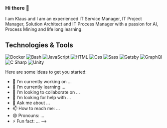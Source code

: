 ### Hi there 👋
I am Klaus and I am an experienced IT Service Manager, IT Project Manager, Solution Architect and IT Process Manager with a passion for AI, Process Mining and life long learning.

## Technologies & Tools

<p>
  <img alt="Docker" src="https://img.shields.io/badge/Docker-61DAFB?logo=docker&logoColor=white&style=plastic" />
  <img alt="Bash" src="https://img.shields.io/badge/Bash-DD0031?logo=bash&logoColor=white&style=plastic" />
  <img alt="JavaScript" src="https://img.shields.io/badge/JavaScript-F7DF1E?or-the-badge"logo=javascript&logoColor=white&style=plastic" />
  <img alt="HTML" src="https://img.shields.io/badge/HTML-E34F26?logo=html5&logoColor=white&style=plastic" />
  <img alt="Css" src="https://img.shields.io/badge/CSS-1572B6?logo=css3&logoColor=white&style=plastic" />
  <img alt="Sass" src="https://img.shields.io/badge/Sass-CC6699?logo=sass&logoColor=white&style=plastic" />
  <img alt="Gatsby" src="https://img.shields.io/badge/Gatsby-663399?logo=gatsby&logoColor=white&style=plastic" />
  <img alt="GraphQl" src="https://img.shields.io/badge/GraphQL-E10098?logo=graphql&logoColor=white&style=plastic" />
  <img alt="C Sharp" src="https://img.shields.io/badge/C%23-239120?logo=c-sharp&logoColor=white&style=plastic" />
  <img alt="Unity" src="https://img.shields.io/badge/Unity-000000?logo=unity&logoColor=white&style=plastic" />
</p>
Here are some ideas to get you started:

- 🔭 I’m currently working on ...
- 🌱 I’m currently learning ...
- 👯 I’m looking to collaborate on ...
- 🤔 I’m looking for help with ...
- 💬 Ask me about ...
- 📫 How to reach me: ...
- 😄 Pronouns: ...
- ⚡ Fun fact: ...
-->
